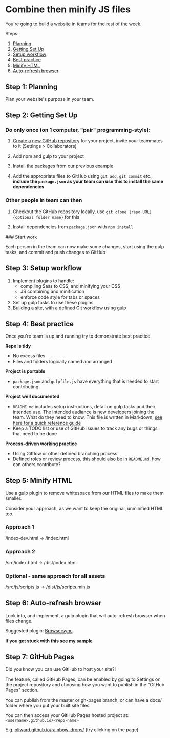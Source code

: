 # Combine then minify JS files

You're going to build a website in teams for the rest of the week.

Steps:

1) [Planning](#step-1-planning)
1) [Getting Set Up](#step-2-getting-set-up)
1) [Setup workflow](#step-3-setup-workflow)
1) [Best practice](#step-4-best-practice)
1) [Minify HTML](#step-5-minify-html)
1) [Auto-refresh browser](#step-6-auto-refresh-browser)

## Step 1: Planning

Plan your website's purpose in your team.

## Step 2: Getting Set Up

### Do only once (on 1 computer, "pair" programming-style):

1) [Create a new GitHub repository](https://github.com/new) for your project, invite your teammates to it (Settings > Collaborators)

1) Add npm and gulp to your project

1) Install the packages from our previous example

1) Add the appropriate files to GitHub using `git add`, `git commit` etc., **include the `package.json` as your team can use this to install the same dependencies**

### Other people in team can then

1) Checkout the GitHub repository locally, use `git clone {repo URL} {optional folder name}` for this

1) Install dependencies from `package.json` with `npm install`

### Start work

Each person in the team can now make some changes, start using the gulp tasks, and commit and push changes to GitHub

## Step 3: Setup workflow

1) Implement plugins to handle:
	- compiling Sass to CSS, and minifying your CSS
	- JS combining and minification
	- enforce code style for tabs or spaces
1) Set up gulp tasks to use these plugins
1) Building a site, with a defined Git workflow using gulp

## Step 4: Best practice

Once you're team is up and running try to demonstrate best practice.

**Repo is tidy**
- No excess files
- Files and folders logically named and arranged

**Project is portable**
- `package.json` and `gulpfile.js` have everything that is needed to start contributing

**Project well documented**
- `README.md` includes setup instructions, detail on gulp tasks and their intended use. The intended audiance is new developers joining the team. What do they need to know. This file is written in Markdown, [see here for a quick reference guide](https://guides.github.com/features/mastering-markdown/#examples)
- Keep a TODO list or use of GitHub issues to track any bugs or things that need to be done

**Process-driven working practice**
- Using Gitflow or other defined branching process
- Defined roles or review process, this should also be in `README.md`, how can others contribute?

## Step 5: Minify HTML

Use a gulp plugin to remove whitespace from our HTML files to make them smaller.

Consider your approach, as we want to keep the original, unminified HTML too.

### Approach 1
/index-dev.html → /index.html

### Approach 2
/src/index.html → /dist/index.html

### Optional - same approach for all assets
/src/js/scripts.js → /dist/js/scripts.min.js

## Step 6: Auto-refresh browser

Look into, and implement, a gulp plugin that will auto-refresh browser when files change.

Suggested plugin: [Browsersync](https://www.browsersync.io/docs/gulp).

**If you get stuck with this [see my sample](https://gist.github.com/oliward/426a6a89bda3d55c614b495431290ba4)**

## Step 7: GitHub Pages

Did you know you can use GitHub to host your site?!

The feature, called GitHub Pages, can be enabled by going to Settings on the project repository and choosing how you want to publish in the "GitHub Pages" section.

You can publish from the master or gh-pages branch, or can have a docs/ folder where you put your built site files.

You can then access your GitHub Pages hosted project at: `<username>.github.io/<repo-name>`

E.g. [oliward.github.io/rainbow-drops/](https://oliward.github.io/rainbow-drops/) (try clicking on the page)